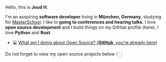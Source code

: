 

Hello, this is **Joud H.**

I'm an asspiring **software developer** living in **München, Germany**, studying for [MasterSchool](https://masterschools.com).
I like to **going to conferences and hearing talks**.
I love **open source development** and I build things on my GitHub profile (here).
I love **Python** and **Rust**.

- 💻  [What am I doing about Open Source? (**GitHub**, you're already here)](https://github.com/fluffykillercat)


Do not forget to view my open source projects below 👇🏻

